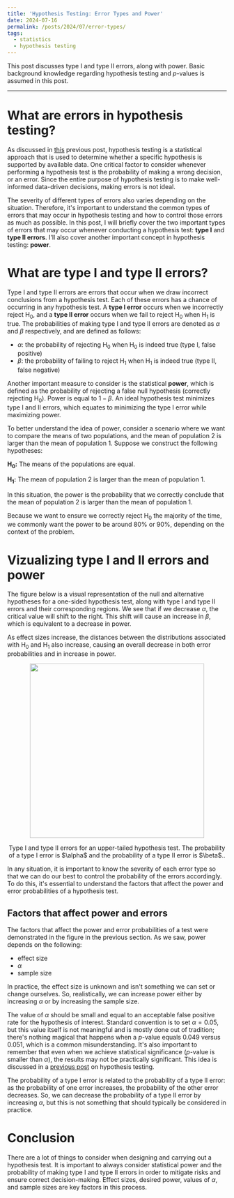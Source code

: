 ```yaml
---
title: 'Hypothesis Testing: Error Types and Power'
date: 2024-07-16
permalink: /posts/2024/07/error-types/
tags:
  - statistics
  - hypothesis testing
---
```


This post discusses type I and type II errors, along with power. Basic background knowledge regarding hypothesis testing and $p$-values is assumed in this post.

------------------------------------------------------------------------

# What are errors in hypothesis testing?

As discussed in [this](https://trgrimm.github.io/posts/2024/06/hypothesis-testing/) previous post, hypothesis testing is a statistical approach that is used to determine whether a specific hypothesis is supported by available data. One critical factor to consider whenever performing a hypothesis test is the probability of making a wrong decision, or an error. Since the entire purpose of hypothesis testing is to make well-informed data-driven decisions, making errors is not ideal.

The severity of different types of errors also varies depending on the situation. Therefore, it's important to understand the common types of errors that may occur in hypothesis testing and how to control those errors as much as possible. In this post, I will briefly cover the two important types of errors that may occur whenever conducting a hypothesis test: **type I** and **type II errors**. I'll also cover another important concept in hypothesis testing: **power**.

# What are type I and type II errors?

Type I and type II errors are errors that occur when we draw incorrect conclusions from a hypothesis test. Each of these errors has a chance of occurring in any hypothesis test. A **type I error** occurs when we incorrectly reject H<sub>0</sub>, and a **type II error** occurs when we fail to reject H<sub>0</sub> when H<sub>1</sub> is true. The probabilities of making type I and type II errors are denoted as $\alpha$ and $\beta$ respectively, and are defined as follows:
 
 * $\alpha$: the probability of rejecting H<sub>0</sub> when H<sub>0</sub> is indeed true (type I, false positive)
 * $\beta$: the probability of failing to reject H<sub>1</sub> when H<sub>1</sub> is indeed true (type II, false negative)
 
Another important measure to consider is the statistical **power**, which is defined as the probability of rejecting a false null hypothesis (correctly rejecting H<sub>0</sub>). Power is equal to $1 - \beta$. An ideal hypothesis test minimizes type I and II errors, which equates to minimizing the type I error while maximizing power.

To better understand the idea of power, consider a scenario where we want to compare the means of two populations, and the mean of population 2 is larger than the mean of population 1. Suppose we construct the following hypotheses:

**H<sub>0</sub>:** The means of the populations are equal.

**H<sub>1</sub>:** The mean of population 2 is larger than the mean of population 1.

In this situation, the power is the probability that we correctly conclude that the mean of population 2 is larger than the mean of population 1.

Because we want to ensure we correctly reject H<sub>0</sub> the majority of the time, we commonly want the power to be around 80\% or 90\%, depending on the context of the problem.


# Vizualizing type I and II errors and power

The figure below is a visual representation of the null and alternative hypotheses for a one-sided hypothesis test, along with type I and type II errors and their corresponding regions. We see that if we decrease $\alpha$, the critical value will shift to the right. This shift will cause an increase in $\beta$, which is equivalent to a decrease in power.

As effect sizes increase, the distances between the distributions associated with H<sub>0</sub> and H<sub>1</sub> also increase, causing an overall decrease in both error probabilities and in increase in power.

<p align="center">
    <img src="https://github.com/trgrimm/trgrimm.github.io/blob/master/images/error-types_fig1.png" width="400">
</p>
<p align="center" class="caption">
Type I and type II errors for an upper-tailed hypothesis test. The probability of a type I error is $\alpha$ and the probability of a type II error is $\beta$..
</p>

In any situation, it is important to know the severity of each error type so that we can do our best to control the probability of the errors accordingly. To do this, it's essential to understand the factors that affect the power and error probabilities of a hypothesis test.

## Factors that affect power and errors

The factors that affect the power and error probabilities of a test were demonstrated in the figure in the previous section. As we saw, power depends on the following:

* effect size
* $\alpha$
* sample size

In practice, the effect size is unknown and isn't something we can set or change ourselves. So, realistically, we can increase power either by increasing $\alpha$ or by increasing the sample size.

The value of $\alpha$ should be small and equal to an acceptable false positive rate for the hypothesis of interest. Standard convention is to set $\alpha = 0.05$, but this value itself is not meaningful and is mostly done out of tradition; there's nothing magical that happens when a $p$-value equals 0.049 versus 0.051, which is a common misunderstanding. It's also important to remember that even when we achieve statistical significance ($p$-value is smaller than $\alpha$), the results may not be practically significant. This idea is discussed in a [previous post](https://trgrimm.github.io/posts/2024/06/hypothesis-testing/) on hypothesis testing.

The probability of a type I error is related to the probability of a type II error: as the probability of one error increases, the probability of the other error decreases. So, we can decrease the probability of a type II error by increasing $\alpha$, but this is not something that should typically be considered in practice.



# Conclusion

There are a lot of things to consider when designing and carrying out a hypothesis test. It is important to always consider statistical power and the probability of making type I and type II errors in order to mitigate risks and ensure correct decision-making. Effect sizes, desired power, values of $\alpha$, and sample sizes are key factors in this process.



